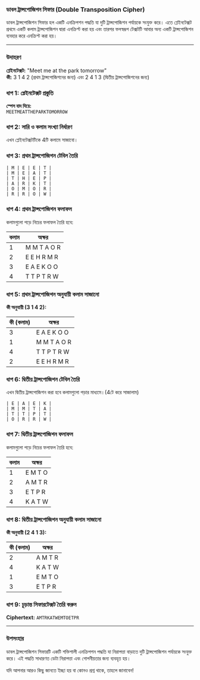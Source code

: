 ### ডাবল ট্রান্সপোজিশন সিফার (Double Transposition Cipher)

ডাবল ট্রান্সপোজিশন সিফার হল একটি এনক্রিপশন পদ্ধতি যা দুটি ট্রান্সপোজিশন পর্যায়কে সংযুক্ত করে। এতে প্লেইনটেক্সট প্রথমে একটি কলাম ট্রান্সপোজিশন দ্বারা এনক্রিপ্ট করা হয় এবং তারপর ফলস্বরূপ টেক্সটটি আবার অন্য একটি ট্রান্সপোজিশন ব্যবহার করে এনক্রিপ্ট করা হয়।

---


### উদাহরণ

**প্লেইনটেক্সট:** "Meet me at the park tomorrow"  
**কী:** 3 1 4 2 (প্রথম ট্রান্সপোজিশনের জন্য) এবং 2 4 1 3 (দ্বিতীয় ট্রান্সপোজিশনের জন্য)

### ধাপ 1: প্লেইনটেক্সট প্রস্তুতি

**স্পেস বাদ দিয়ে:**  
`MEETMEATTHEPARKTOMORROW`

### ধাপ 2: সারি ও কলাম সংখ্যা নির্ধারণ

এখন প্লেইনটেক্সটটিকে 4টি কলামে সাজাবো।

### ধাপ 3: প্রথম ট্রান্সপোজিশন টেবিল তৈরি

```
| M | E | E | T |
| M | E | A | T |
| T | H | E | P |
| A | R | K | T |
| O | M | O | R |
| R | R | O | W |
```

### ধাপ 4: প্রথম ট্রান্সপোজিশন ফলাফল

কলামগুলো পড়ে নিচের ফলাফল তৈরি হবে:

| কলাম | অক্ষর             |
|-------|-------------------|
| 1     | M M T A O R       |
| 2     | E E H R M R       |
| 3     | E A E K O O       |
| 4     | T T P T R W       |

### ধাপ 5: প্রথম ট্রান্সপোজিশন অনুযায়ী কলাম সাজানো

**কী অনুযায়ী (3 1 4 2):**

| কী (কলাম) | অক্ষর             |
|-----------|-------------------|
| 3         | E A E K O O       |
| 1         | M M T A O R       |
| 4         | T T P T R W       |
| 2         | E E H R M R       |

### ধাপ 6: দ্বিতীয় ট্রান্সপোজিশন টেবিল তৈরি

এখন দ্বিতীয় ট্রান্সপোজিশন করা হবে কলামগুলো পড়ার মাধ্যমে।(4টে করে সাজালাম)

```
| E | A | E | K |
| M | M | T | A |
| T | T | P | T |
| O | R | R | W |
```

### ধাপ 7: দ্বিতীয় ট্রান্সপোজিশন ফলাফল

কলামগুলো পড়ে নিচের ফলাফল তৈরি হবে:

| কলাম | অক্ষর              |
|-------|--------------------|
| 1     | E M T O            |
| 2     | A M T R            |
| 3     | E T P R            |
| 4     | K A T W            |

### ধাপ 8: দ্বিতীয় ট্রান্সপোজিশন অনুযায়ী কলাম সাজানো

**কী অনুযায়ী (2 4 1 3):**

| কী (কলাম) | অক্ষর             |
|-----------|-------------------|
| 2         | A M T R           |
| 4         | K A T W           |
| 1         | E M T O           |
| 3         | E T P R           |

### ধাপ 9: চূড়ান্ত সিফারটেক্সট তৈরি করুন

**Ciphertext:** `AMTRKATWEMTOETPR`

---

### উপসংহার

ডাবল ট্রান্সপোজিশন সিফারটি একটি শক্তিশালী এনক্রিপশন পদ্ধতি যা নিরাপত্তা বাড়াতে দুটি ট্রান্সপোজিশন পর্যায়কে সংযুক্ত করে। এই পদ্ধতি সাধারণত ডেটা নিরাপত্তা এবং গোপনীয়তার জন্য ব্যবহৃত হয়। 

যদি আপনার আরও কিছু জানতে ইচ্ছা হয় বা কোনও প্রশ্ন থাকে, তাহলে জানাবেন!
